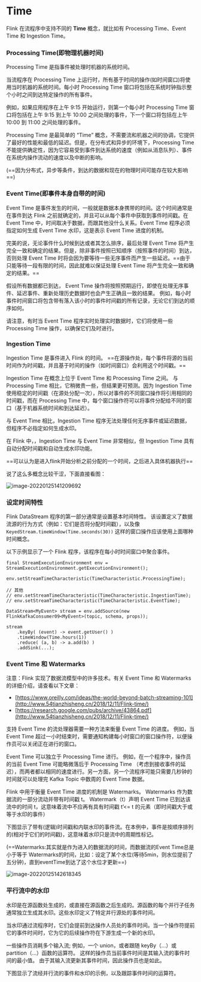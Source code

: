# Time

Flink 在流程序中支持不同的 **Time** 概念，就比如有 Processing Time、Event Time 和 Ingestion Time。

### Processing Time(即物理机器时间)

Processing Time 是指事件被处理时机器的系统时间。

当流程序在 Processing Time 上运行时，所有基于时间的操作(如时间窗口)将使用当时机器的系统时间。每小时 Processing Time 窗口将包括在系统时钟指示整个小时之间到达特定操作的所有事件。

例如，如果应用程序在上午 9:15 开始运行，则第一个每小时 Processing Time 窗口将包括在上午 9:15 到上午 10:00 之间处理的事件，下一个窗口将包括在上午 10:00 到 11:00 之间处理的事件。

Processing Time 是最简单的 “Time” 概念，不需要流和机器之间的协调，它提供了最好的性能和最低的延迟。但是，在分布式和异步的环境下，Processing Time 不能提供确定性，因为它容易受到事件到达系统的速度（例如从消息队列）、事件在系统内操作流动的速度以及中断的影响。

(==因为分布式，异步等条件，到达的数据和现在的物理时间可能存在较大影响==)

### Event Time(即事件本身自带的时间)

Event Time 是事件发生的时间，一般就是数据本身携带的时间。这个时间通常是在事件到达 Flink 之前就确定的，并且可以从每个事件中获取到事件时间戳。在 Event Time 中，时间取决于数据，而跟其他没什么关系。Event Time 程序必须指定如何生成 Event Time 水印，这是表示 Event Time 进度的机制。

完美的说，无论事件什么时候到达或者其怎么排序，最后处理 Event Time 将产生完全一致和确定的结果。但是，除非事件按照已知顺序（按照事件的时间）到达，否则处理 Event Time 时将会因为要等待一些无序事件而产生一些延迟。==由于只能等待一段有限的时间，因此就难以保证处理 Event Time 将产生完全一致和确定的结果。==

假设所有数据都已到达， Event Time 操作将按照预期运行，即使在处理无序事件、延迟事件、重新处理历史数据时也会产生正确且一致的结果。 例如，每小时事件时间窗口将包含带有落入该小时的事件时间戳的所有记录，无论它们到达的顺序如何。

请注意，有时当 Event Time 程序实时处理实时数据时，它们将使用一些 Processing Time 操作，以确保它们及时进行。

### Ingestion Time

Ingestion Time 是事件进入 Flink 的时间。 ==在源操作处，每个事件将源的当前时间作为时间戳，并且基于时间的操作（如时间窗口）会利用这个时间戳。==

Ingestion Time 在概念上位于 Event Time 和 Processing Time 之间。 与 Processing Time 相比，它稍微贵一些，但结果更可预测。因为 Ingestion Time 使用稳定的时间戳（在源处分配一次），所以对事件的不同窗口操作将引用相同的时间戳，而在 Processing Time 中，每个窗口操作符可以将事件分配给不同的窗口（基于机器系统时间和到达延迟）。

与 Event Time 相比，Ingestion Time 程序无法处理任何无序事件或延迟数据，但程序不必指定如何生成水印。

在 Flink 中，，Ingestion Time 与 Event Time 非常相似，但 Ingestion Time 具有自动分配时间戳和自动生成水印功能。

==可以认为是进入flink开始分析之前分配的一个时间，之后进入具体机器执行==

说了这么多概念比较干涩，下面直接看图：

![image-20220125141209692](../../Desktop/TyporaBlogMAC/图/image-20220125141209692.png)

### 设定时间特性

Flink DataStream 程序的第一部分通常是设置基本时间特性。 该设置定义了数据流源的行为方式（例如：它们是否将分配时间戳），以及像 `KeyedStream.timeWindow(Time.seconds(30))` 这样的窗口操作应该使用上面哪种时间概念。

以下示例显示了一个 Flink 程序，该程序在每小时时间窗口中聚合事件。

```
final StreamExecutionEnvironment env = StreamExecutionEnvironment.getExecutionEnvironment();

env.setStreamTimeCharacteristic(TimeCharacteristic.ProcessingTime);

// 其他
// env.setStreamTimeCharacteristic(TimeCharacteristic.IngestionTime);
// env.setStreamTimeCharacteristic(TimeCharacteristic.EventTime);

DataStream<MyEvent> stream = env.addSource(new FlinkKafkaConsumer09<MyEvent>(topic, schema, props));

stream
    .keyBy( (event) -> event.getUser() )
    .timeWindow(Time.hours(1))
    .reduce( (a, b) -> a.add(b) )
    .addSink(...);
```

### Event Time 和 Watermarks

注意：Flink 实现了数据流模型中的许多技术。有关 Event Time 和 Watermarks 的详细介绍，请查看以下文章：

- [https://www.oreilly.com/ideas/the-world-beyond-batch-streaming-101](http://www.54tianzhisheng.cn/2018/12/11/Flink-time/)
- [https://research.google.com/pubs/archive/43864.pdf](http://www.54tianzhisheng.cn/2018/12/11/Flink-time/)

支持 Event Time 的流处理器需要一种方法来衡量 Event Time 的进度。 例如，当 Event Time 超过一小时结束时，需要通知构建每小时窗口的窗口操作符，以便操作员可以关闭正在进行的窗口。

Event Time 可以独立于 Processing Time 进行。 例如，在一个程序中，操作员的当前 Event Time 可能略微落后于 Processing Time （考虑到接收事件的延迟），而两者都以相同的速度进行。另一方面，另一个流程序可能只需要几秒钟的时间就可以处理完 Kafka Topic 中数周的 Event Time 数据。

Flink 中用于衡量 Event Time 进度的机制是 Watermarks。 Watermarks 作为数据流的一部分流动并带有时间戳 t。 Watermark（t）声明 Event Time 已到达该流中的时间 t，这意味着流中不应再有具有时间戳 t’<= t 的元素（即时间戳大于或等于水印的事件）

下图显示了带有(逻辑)时间戳和内联水印的事件流。在本例中，事件是按顺序排列的(相对于它们的时间戳)，这意味着水印只是流中的周期性标记。

(==Watermarks:其实就是作为进入的数据流的时间，而数据流的Event Time总是 小于等于 Watermarks的时间，比如：设定了某个水位(等待5min，则水位提前了五分钟)，直到eventTime到达了这个水位才更新==)

![image-20220125142618345](../../Desktop/TyporaBlogMAC/图/image-20220125142618345.png)

### 平行流中的水印

水印是在源函数处生成的，或直接在源函数之后生成的。源函数的每个并行子任务通常独立生成其水印。这些水印定义了特定并行源处的事件时间。

当水印通过流程序时，它们会提前到达操作人员处的事件时间。当一个操作符提前它的事件时间时，它为它的后续操作符在下游生成一个新的水印。

一些操作员消耗多个输入流; 例如，一个 union，或者跟随 keyBy（…）或 partition（…）函数的运算符。 这样的操作员当前事件时间是其输入流的事件时间的最小值。 由于其输入流更新其事件时间，因此操作员也是如此。

下图显示了流经并行流的事件和水印的示例，以及跟踪事件时间的运算符。